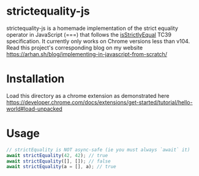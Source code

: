 # strictequality-js

strictequality-js is a homemade implementation of the strict equality operator in JavaScript (===) that follows the [isStrictlyEqual](https://tc39.es/ecma262/multipage/abstract-operations.html#sec-isstrictlyequal) TC39 specification. It currently only works on Chrome versions less than v104. Read this project's corresponding blog on my website https://arhan.sh/blog/implementing-in-javascript-from-scratch/

# Installation

Load this directory as a chrome extension as demonstrated here https://developer.chrome.com/docs/extensions/get-started/tutorial/hello-world#load-unpacked

# Usage

```js
// strictEquality is NOT async-safe (ie you must always `await` it)
await strictEquality(42, 42); // true
await strictEquality([], []); // false
await strictEquality(a = [], a); // true
```